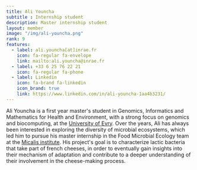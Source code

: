 ```yaml
---
title: Ali Youncha
subtitle : Internship student
description: Master internship student
layout: member
image: "/img/ali-youncha.png"
rank: 9
features:
  - label: ali.youncha[at]inrae.fr
    icon: fa-regular fa-envelope
    link: mailto:ali.youncha@inrae.fr
  - label: +33 6 25 76 22 21
    icon: fa-regular fa-phone
  - label: Linkedin
    icon: fa-brand fa-linkedin
    icon_brand: true
    link: https://www.linkedin.com/in/ali-youncha-1aa4b3231/
---
```


Ali Youncha is a first year master's student in Genomics, Informatics and Mathematics for Health and Environment, with a strong focus on genomics and biocomputing, at the [University of Evry](https://www.univ-evry.fr/accueil.html). 
Over the years, Ali has always been interested in exploring the diversity of microbial ecosystems, which led him to pursue his master internship in the Food Microbial Ecology team at the [Micalis institute](https://www.micalis.fr/micalis_eng/). 
His project's goal is to characterize lactic bacteria that take part of french cheeses, in order to eventually gain insights into their mechanism of adaptation and contribute to a deeper understanding of their involvement in the cheese-making process.
